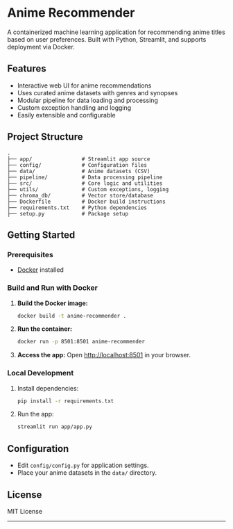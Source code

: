 # Anime Recommender

A containerized machine learning application for recommending anime titles based on user preferences. Built with Python, Streamlit, and supports deployment via Docker.

## Features

- Interactive web UI for anime recommendations
- Uses curated anime datasets with genres and synopses
- Modular pipeline for data loading and processing
- Custom exception handling and logging
- Easily extensible and configurable

## Project Structure   

```
.
├── app/                # Streamlit app source
├── config/             # Configuration files
├── data/               # Anime datasets (CSV)
├── pipeline/           # Data processing pipeline
├── src/                # Core logic and utilities
├── utils/              # Custom exceptions, logging
├── chroma_db/          # Vector store/database
├── Dockerfile          # Docker build instructions
├── requirements.txt    # Python dependencies
├── setup.py            # Package setup
```

## Getting Started

### Prerequisites

- [Docker](https://www.docker.com/get-started) installed

### Build and Run with Docker

1. **Build the Docker image:**
   ```sh
   docker build -t anime-recommender .
   ```

2. **Run the container:**
   ```sh
   docker run -p 8501:8501 anime-recommender
   ```

3. **Access the app:**
   Open [http://localhost:8501](http://localhost:8501) in your browser.

### Local Development

1. Install dependencies:
   ```sh
   pip install -r requirements.txt
   ```

2. Run the app:
   ```sh
   streamlit run app/app.py
   ```

## Configuration

- Edit `config/config.py` for application settings.
- Place your anime datasets in the `data/` directory.

## License

MIT License

---


